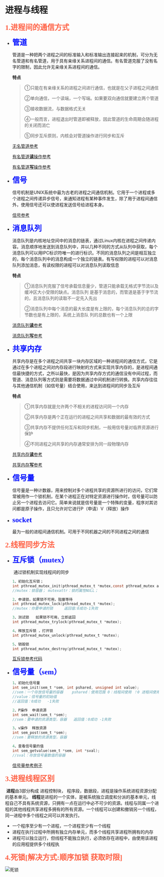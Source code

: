 # 进程与线程

<font color=#FF6347 size=5 face="黑体">**1.进程间的通信方式**</font>

+ <font color=\#00FFFF size=5 face="黑体">**管道**</font>

    ​    管道是一种把两个进程之间的标准输入和标准输出连接起来的机制，可分为无名管道和有名管道，用于具有亲缘关系进程间的通信。有名管道克服了没有名字的限制，因此允许无亲缘关系进程间的通信。

    **特点**

    > ①只能在有亲缘关系的进程之间进行通信，也就是在父子进程之间通信
    >
    > ②单向通信，一个读端，一个写端。如果要双向通信就要建立两个管道
    >
    > ③接收数据流，与数据格式无关
    >
    > ④一般而言，进程退出时管道即被释放，因此管道的生命周期会随进程的关闭而消亡
    >
    > ⑤同步互斥原则，内核会对管道操作进行同步和互斥

    [无名管道参考](https://github.com/chengxinfd/some-method/blob/master/3线程与进程/fifo.c)

    [有名管道**读**操作参考](https://github.com/chengxinfd/some-method/blob/master/3线程与进程/fifo_read.c)

    [有名管道**写**操作参考](https://github.com/chengxinfd/some-method/blob/master/3线程与进程/fifo_write.c)

+ <font color=\#00FFFF size=5 face="黑体">**信号**</font>

    ​	信号机制是UNIX系统中最为古老的进程之间通信机制。它用于一个进程或多个进程之间传递异步信号，来通知进程有某种事件发生，除了用于进程间通信外，使用信号还可以使进程发送信号给进程本身。

    [信号参考](https://github.com/chengxinfd/some-method/blob/master/3线程与进程/sig.c)

+ <font color=\#00FFFF size=5 face="黑体">**消息队列**</font>

    ​	消息队列是内核地址空间中的消息的链表，通过Linux内核在进程之间传递内容。消息顺序地发送到消息队列中，并以几种不同的方式从队列中获取，每个消息队列可以用IPC标识符唯一的进行标识。不同的消息队列之间是相互独立的，每个消息队列中的消息构成一个独立的链表。有写权限的进程可以对消息队列添加消息，有读权限的进程可以对消息队列读取信息

    **特点**

    > ①消息队列克服了信号承载信息量少，管道只能承载无格式字节流以及缓冲区大小受限的缺点。消息队列	是基于消息的，而管道是基于字节流的，且消息队列的读取不一定先入先出
    >
    > ②消息队列中每个消息的最大长度是有上限的，每个消息队列的总的字节数也是有上限的，系统上消息队	列的总数也有一个上限

    [消息队列**读**参考](https://github.com/chengxinfd/some-method/blob/master/3线程与进程/msg_read.c)

    [消息队列**写**参考](https://github.com/chengxinfd/some-method/blob/master/3线程与进程/msg_write.c)

+ <font color=\#00FFFF size=5 face="黑体">**共享内存**</font>

    ​	共享内存是在多个进程之间共享一块内存区域的一种进程间的通信方式，它是通过在多个进程之间对内存段进行映射的方式来实现共享内存的，是进程间通信最快捷的方式，之所以最快，是因为共享内存方式的通信没有中间过程，而管道、消息队列等方式则是需要将数据通过中间机制进行转换。共享内存往往与其他通信机制（如信号量）结合使用，来达到进程间的同步及互斥

    **特点**

    > ①共享内存就是允许两个不相关的进程访问同一个内存
    >
    > ②共享内存是两个正在运行的进程之间共享和数据的最有效的方式
    >
    > ③共享内存不提供任何互斥和同步机制，一般用信号量对临界资源进行保护
    >
    > ④不同进程之间共享的内存通常安排为同一段物理内存

    [共享内存**读**参考](https://github.com/chengxinfd/some-method/blob/master/3线程与进程/shm_read.c)

    [共享内存**写**参考](https://github.com/chengxinfd/some-method/blob/master/3线程与进程/shm_write.c)

+ <font color=\#00FFFF size=5 face="黑体">**信号量**</font>

    ​	信号量是一种计数器，用来控制对多个进程共享的资源所进行的访问，它们常常被用作一个锁机制，在某个进程正在对特定资源进行操作时，信号量可以防止另一个进程去访问它。简单来说就是信号量是一个特殊的变量，程序对其访问都是原子操作，且只允许对它进行P（申请）V（释放）操作

+ <font color=\#00FFFF size=5 face="黑体">**socket**</font>

    ​	最为一般的进程间通信机制。可用于不同机器之间的不同进程之间的通信

<font color=#FF6347 size=5 face="黑体">**2.线程同步方法**</font>

+ <font color=\#00FFFF size=5 face="黑体">**互斥锁（mutex）**</font>

    ​	通过锁机制实现线程间的同步

    ```c
    1、初始化互斥锁；
    int pthread_mutex_init(pthread_mutex_t *mutex,const pthread_mutex attr_t *mutexattr);
    //mutex：锁容器； mutexattr：锁的属性NULL；
    
    2、申请锁，如果锁不可用，阻塞等待
    int pthread_mutex_lock(pthread_mutex_t *mutex);
    //mutex：你要申请的锁     返回值:0成功-1失败
    
    3、测试锁   如果锁不可用，立即返回
    int pthread_mutex_trylock(pthread_mutex_t *mutex);
    
    4、释放互斥锁 ，打开锁
    int pthread_mutex_unlock(pthread_mutex_t *mutex);
    
    5、销毁锁 
    int pthread_mutex_destroy(pthread_mutex_t *mutex);
    ```

    [互斥锁参考代码](https://github.com/chengxinfd/some-method/blob/master/3线程与进程/mutex.c)

+ <font color=\#00FFFF size=5 face="黑体">**信号量（sem）**</font>

    ```c
    1、初始化信号量
    int sem_init(sem_t *sem, int pshared, unsigned int value);
    //sem：一个存放信号量的容器	pshared：使用范围 0：线程间使用 ！0 进程间使用
    //value：信号量的初始值
    //返回值：0成功	-1失败
    
    2、P操作  申请资源
    int sem_wait(sem_t *sem);
    //sem：要申请的资源类型，容器	返回值：0成功	-1失败
    
    3、v操作  释放资源
    int sem_post(sem_t *sem);
    //sem：要释放的资源类型，容器
    
    4、查看信号量的值
    int sem_getvalue(sem_t *sem, int *sval);
    //sval：存放信号量数值的容器
    ```

    [信号量参考例子](https://github.com/chengxinfd/some-method/blob/master/3线程与进程/sem.c)

<font color=#FF6347 size=5 face="黑体">**3.进程线程区别**</font>

​		**进程**由3部分构成 进程控制块， 程序段，数据段，进程是操作系统进程资源分配的基本单元。
​		**线程**是进程的一个实体，是被系统独立调度和分派的基本单元，线程自己不具有系统资源，只拥有一点在运行中必不可少的资源。线程与同属一个进程的其他线程共享进程多拥有的所有资源。一个线程可以创建和撤销另一个线程，同一进程中多个线程之间可以并发执行。

+ 一个程序至少有一个进程，一个进程至少有一个线程
+ 进程在执行过程中所拥有独立内存单元，而多个线程共享进程所拥有的内存
+ 进程可以独立运行，但线程不能独立执行，必须依存在进程中，由使用该进程的应用程提供多个线程执

<font color=#FF6347 size=5 face="黑体">**4.死锁[解决方式:顺序加锁 获取时限]**</font>

![死锁](https://github.com/chengxinfd/some-method/blob/master/3%E7%BA%BF%E7%A8%8B%E4%B8%8E%E8%BF%9B%E7%A8%8B/%E6%AD%BB%E9%94%81.png)

